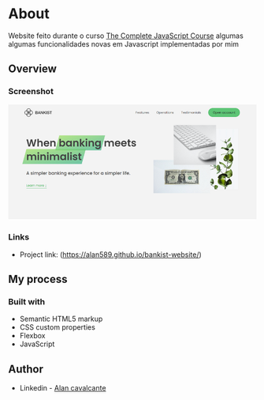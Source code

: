 # About
Website feito durante o curso [The Complete JavaScript Course](https://www.udemy.com/course/the-complete-javascript-course/) algumas algumas funcionalidades novas em Javascript implementadas por mim

## Overview

### Screenshot

![](./screenshot.jpg)

### Links

- Project link: (https://alan589.github.io/bankist-website/)

## My process

### Built with

- Semantic HTML5 markup
- CSS custom properties
- Flexbox
- JavaScript

## Author

- Linkedin - [Alan cavalcante](https://www.linkedin.com/in/alan-cavalcante-382051206/)

